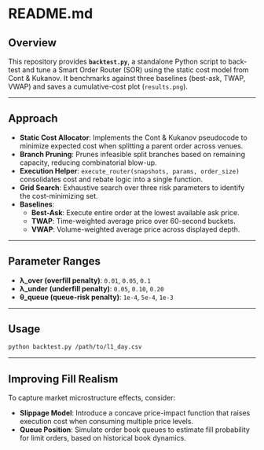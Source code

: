 # README.md

## Overview
This repository provides **`backtest.py`**, a standalone Python script to back-test and tune a Smart Order Router (SOR) using the static cost model from Cont & Kukanov. It benchmarks against three baselines (best-ask, TWAP, VWAP) and saves a cumulative-cost plot (`results.png`).

---

## Approach
- **Static Cost Allocator**: Implements the Cont & Kukanov pseudocode to minimize expected cost when splitting a parent order across venues.
- **Branch Pruning**: Prunes infeasible split branches based on remaining capacity, reducing combinatorial blow-up.
- **Execution Helper**: `execute_router(snapshots, params, order_size)` consolidates cost and rebate logic into a single function.
- **Grid Search**: Exhaustive search over three risk parameters to identify the cost-minimizing set.
- **Baselines**:
  - **Best-Ask**: Execute entire order at the lowest available ask price.
  - **TWAP**: Time-weighted average price over 60-second buckets.
  - **VWAP**: Volume-weighted average price across displayed depth.

---

## Parameter Ranges
- **λ_over (overfill penalty)**: `0.01`, `0.05`, `0.1`  
- **λ_under (underfill penalty)**: `0.05`, `0.10`, `0.20`  
- **θ_queue (queue-risk penalty)**: `1e-4`, `5e-4`, `1e-3`

---

## Usage
```bash
python backtest.py /path/to/l1_day.csv
```
---

## Improving Fill Realism

To capture market microstructure effects, consider:
  - **Slippage Model**: Introduce a concave price-impact function that raises execution cost when consuming multiple price levels.
  - **Queue Position**: Simulate order book queues to estimate fill probability for limit orders, based on historical book dynamics.
